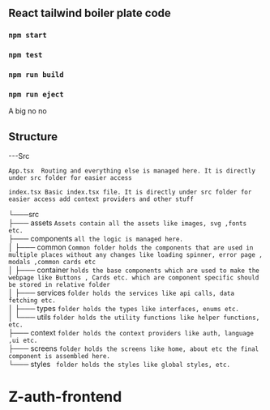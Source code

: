 ## React tailwind boiler plate code 

### `npm start`
### `npm test`
### `npm run build`
### `npm run eject`
A big no no

## Structure
---Src

   `App.tsx  Routing and everything else is managed here. It is directly under src folder for easier access`
   
   `index.tsx Basic index.tsx file. It is directly under src folder for easier access add context providers and other stuff`
   
  
└───src <br/>
    ├───  assets `Assets contain all the assets like images, svg ,fonts etc.`<br/>
    ├───  components `all the logic is managed here.`<br/>
    │   ├───  common `Common folder holds the components that are used in multiple places without any changes like loading spinner, error page , modals ,common cards etc`<br/>
    │   ├───  container `holds the base components which are used to make the webpage like Buttons , Cards etc. which are component specific should be stored in relative folder`<br/>
    │   ├───  services `folder holds the services like api calls, data fetching etc.`<br/>
    │   ├───  types `folder holds the types like interfaces, enums etc.`<br/>
    │   └───  utils `folder holds the utility functions like helper functions, etc.`<br/>
    ├───  context `folder holds the context providers like auth, language ,ui etc.`<br/>
    ├───  screens `folder holds the screens like home, about etc the final component is assembled here.`<br/>
    └───  styles ` folder holds the styles like global styles, etc.`<br/>



  




   # Z-auth-frontend
